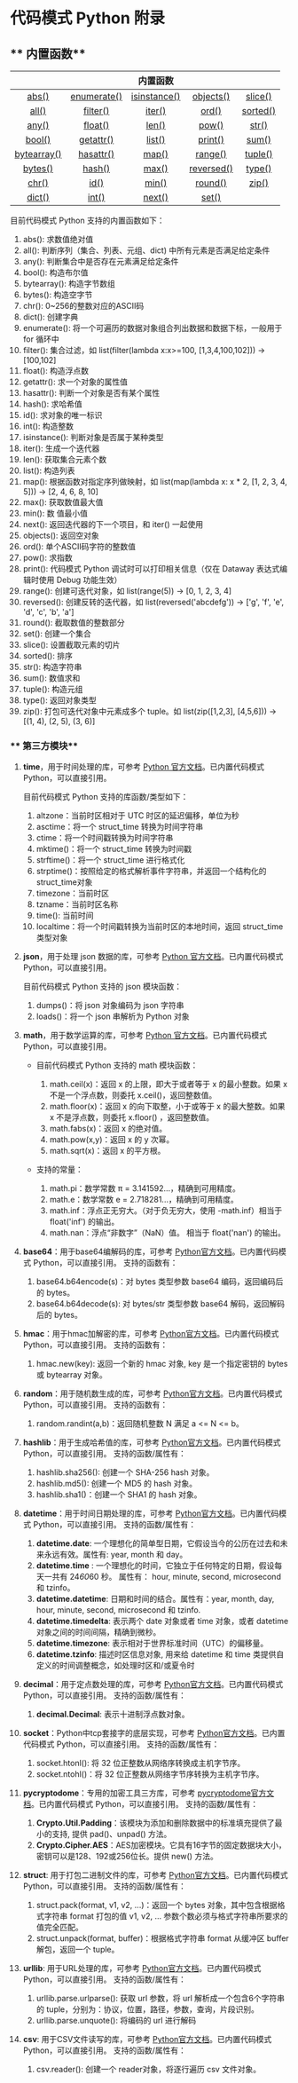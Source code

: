 # <span id="function-reference"></span>代码模式 Python 附录

## <span id='builtin-refs'></span>** 内置函数**

|                           |                       |          内置函数           |                         |                   |
| :-----------------------: | :-------------------: | :-------------------------: | :---------------------: | :---------------: |
|       [abs()](#abs)       | [enumerate()](#enumerate) | [isinstance()](#isinstance) |  [objects()](#objects)  |  [slice()](#slice)  |
|       [all()](#all)       |    [filter()](#filter)    |       [iter()](#iter)       |      [ord()](#ord)      | [sorted()](#sorted) |
|       [any()](#any)       |     [float()](#float)     |        [len()](#len)        |      [pow()](#pow)      |    [str()](#str)    |
|      [bool()](#bool)      |   [getattr()](#getattr)   |       [list()](#list)       |    [print()](#print)    |    [sum()](#sum)    |
| [bytearray()](#bytearray) |   [hasattr()](#hasattr)   |        [map()](#map)        |    [range()](#range)    |  [tuple()](#tuple)  |
|     [bytes()](#bytes)     |      [hash()](#hash)      |        [max()](#max)        | [reversed()](#reversed) |   [type()](#type)   |
|       [chr()](#chr)       |        [id()](#id)        |        [min()](#min)        |    [round()](#round)    |    [zip()](#zip)    |
|      [dict()](#dict)      |       [int()](#int)       |       [next()](#next)       |      [set()](#set)      |  |

目前代码模式 Python 支持的内置函数如下：

1. <span id="abs"></span>abs(): 求数值绝对值
2. <span id="all"></span> all(): 判断序列（集合、列表、元组、dict) 中所有元素是否满足给定条件
3. <span id="any"></span>any(): 判断集合中是否存在元素满足给定条件
4. <span id="bool"></span>bool(): 构造布尔值
5. <span id="bytearray"></span>bytearray(): 构造字节数组
6. <span id="bytes"></span>bytes(): 构造空字节
7. <span id="chr"></span>chr(): 0~256的整数对应的ASCII码
8. <span id="dict"></span>dict(): 创建字典
9. <span id="enumerate"></span>enumerate(): 将一个可遍历的数据对象组合列出数据和数据下标，一般用于 for 循环中
10. <span id="filter"></span>filter(): 集合过滤，如 list(filter(lambda x:x>=100, [1,3,4,100,102])) -> [100,102]
11. <span id="float"></span>float(): 构造浮点数
12. <span id="getattr"></span>getattr(): 求一个对象的属性值
13. <span id="hasattr"></span>hasattr(): 判断一个对象是否有某个属性
14. <span id="hash"></span>hash(): 求哈希值
15. <span id="id"></span>id(): 求对象的唯一标识
16. <span id="int"></span>int(): 构造整数
17. <span id="isinstance"></span>isinstance(): 判断对象是否属于某种类型
18. <span id="iter"></span>iter(): 生成一个迭代器
19. <span id="len"></span>len(): 获取集合元素个数
20. <span id="list"></span>list(): 构造列表
21. <span id="map"></span>map(): 根据函数对指定序列做映射，如 list(map(lambda x: x * 2, [1, 2, 3, 4, 5])) -> [2, 4, 6, 8, 10]
22. <span id="max"></span>max(): 获取数值最大值
23. <span id="min"></span>min(): 数 值最小值
24. <span id="next"></span>next(): 返回迭代器的下一个项目，和 iter() 一起使用
25. <span id="objects"></span>objects(): 返回空对象
26. <span id="ord"></span>ord(): 单个ASCII码字符的整数值
27. <span id="pow"></span>pow(): 求指数
28. <span id="print"></span>print(): 代码模式 Python 调试时可以打印相关信息（仅在 Dataway 表达式编辑时使用 Debug 功能生效）
29. <span id="range"></span>range(): 创建可迭代对象，如 list(range(5)) -> [0, 1, 2, 3, 4]
30. <span id="reversed"></span>reversed(): 创建反转的迭代器，如 list(reversed('abcdefg')) -> ['g', 'f', 'e', 'd', 'c', 'b', 'a']
31. <span id="round"></span>round(): 截取数值的整数部分
32. <span id="set"></span>set(): 创建一个集合
33. <span id="slice"></span>slice(): 设置截取元素的切片
34. <span id="sorted"></span>sorted(): 排序
35. <span id="str"></span>str(): 构造字符串
36. <span id="sum"></span>sum(): 数值求和
37. <span id="tuple"></span>tuple(): 构造元组
38. <span id="type"></span>type(): 返回对象类型
39. <span id="zip"></span>zip(): 打包可迭代对象中元素成多个 tuple。如 list(zip([1,2,3], [4,5,6])) -> [(1, 4), (2, 5), (3, 6)]


### <span id='modules'></span>** 第三方模块**

1. __time__，用于时间处理的库，可参考 [Python 官方文档](https://docs.python.org/zh-cn/3.5/library/time.html)。已内置代码模式 Python，可以直接引用。

    目前代码模式 Python 支持的库函数/类型如下：
    1. altzone：当前时区相对于 UTC 时区的延迟偏移，单位为秒
    3. asctime：将一个 struct_time 转换为时间字符串
    4. ctime：将一个时间戳转换为时间字符串
    5. mktime()：将一个 struct_time 转换为时间戳
    6. strftime()：将一个 struct_time 进行格式化
    7. strptime()：按照给定的格式解析事件字符串，并返回一个结构化的struct_time对象
    8. timezone：当前时区
    9. tzname：当前时区名称
    9. time(): 当前时间
    10. localtime：将一个时间戳转换为当前时区的本地时间，返回 struct_time 类型对象
    
2.  __json__，用于处理 json 数据的库，可参考 [Python 官方文档](https://docs.python.org/zh-cn/3.5/library/json.html)。已内置代码模式 Python，可以直接引用。

    目前代码模式 Python 支持的 json 模块函数：
    1. dumps()：将 json 对象编码为 json 字符串
    2. loads()：将一个 json 串解析为 Python 对象

3. __math__，用于数学运算的库，可参考 [Python 官方文档](https://docs.python.org/zh-cn/3.5/library/math.html)。已内置代码模式 Python，可以直接引用。

    * 目前代码模式 Python 支持的 math 模块函数：  
        1. math.ceil(x)：返回 x 的上限，即大于或者等于 x 的最小整数。如果 x 不是一个浮点数，则委托 x.ceil()，返回整数值。
        2. math.floor(x)：返回 x 的向下取整，小于或等于 x 的最大整数。如果 x 不是浮点数，则委托 x.floor() ，返回整数值。
        3. math.fabs(x)：返回 x 的绝对值。
        4. math.pow(x,y)：返回 x 的 y 次幂。
        5. math.sqrt(x)：返回 x 的平方根。

    * 支持的常量：
        1. math.pi：数学常数 π = 3.141592...，精确到可用精度。
        2. math.e：数学常数 e = 2.718281...，精确到可用精度。
        3. math.inf：浮点正无穷大。（对于负无穷大，使用 -math.inf）相当于 float('inf') 的输出。
        4. math.nan：浮点“非数字”（NaN）值。 相当于 float('nan') 的输出。

4. __base64__：用于base64编解码的库，可参考 [Python官方文档](https://docs.python.org/zh-cn/3.5/library/base64.html)。已内置代码模式 Python，可以直接引用。 支持的函数有：
    1. base64.b64encode(s)：对 bytes 类型参数 base64 编码，返回编码后的 bytes。
    2. base64.b64decode(s): 对 bytes/str 类型参数 base64 解码，返回解码后的 bytes。

5. __hmac__：用于hmac加解密的库，可参考 [Python官方文档](https://docs.python.org/zh-cn/3.5/library/hmac.html)。已内置代码模式 Python，可以直接引用。 支持的函数有：
   
   1. hmac.new(key): 返回一个新的 hmac 对象, key 是一个指定密钥的 bytes 或 bytearray 对象。
   
6. __random__：用于随机数生成的库，可参考 [Python官方文档](https://docs.python.org/zh-cn/3.5/library/random.html)。已内置代码模式 Python，可以直接引用。 支持的函数有：
   
   1. random.randint(a,b)：返回随机整数 N 满足 a <= N <= b。
   
7. __hashlib__：用于生成哈希值的库，可参考 [Python官方文档](https://docs.python.org/zh-cn/3.5/library/hashlib.html)。已内置代码模式 Python，可以直接引用。 支持的函数/属性有：
   
    1. hashlib.sha256(): 创建一个 SHA-256 hash 对象。
    2. hashlib.md5(): 创建一个 MD5 的 hash 对象。
    3. hashlib.sha1()：创建一个 SHA1 的 hash 对象。
    
8. __datetime__：用于时间日期处理的库，可参考 [Python官方文档](https://docs.python.org/zh-cn/3.5/library/datetime.html)。已内置代码模式 Python，可以直接引用。 支持的函数/属性有：
	1. __datetime.date__: 一个理想化的简单型日期，它假设当今的公历在过去和未来永远有效。属性有: year, month 和 day。
	2. __datetime.time__ : 一个理想化的时间，它独立于任何特定的日期，假设每天一共有 24*60*60 秒。 属性有： hour, minute, second, microsecond 和 tzinfo。
	3. __datetime.datetime__: 日期和时间的结合。属性有：year, month, day, hour, minute, second, microsecond 和 tzinfo.
	4. __datetime.timedelta__: 表示两个 date 对象或者 time 对象，或者 datetime 对象之间的时间间隔，精确到微秒。
	5. __datetime.timezone__: 表示相对于世界标准时间（UTC）的偏移量。
	6. __datetime.tzinfo__: 描述时区信息对象, 用来给 datetime 和 time 类提供自定义的时间调整概念，如处理时区和/或夏令时
	
9. __decimal__：用于定点数处理的库，可参考 [Python官方文档](https://docs.python.org/zh-cn/3.5/library/decimal.html)。已内置代码模式 Python，可以直接引用。 支持的函数/属性有：

    1. __decimal.Decimal__: 表示十进制浮点数对象。

10. __socket__：Python中tcp套接字的底层实现，可参考 [Python官方文档](https://docs.python.org/zh-cn/3.5/library/socket.html)。已内置代码模式 Python，可以直接引用。 支持的函数/属性有：
    1. socket.htonl(): 将 32 位正整数从网络序转换成主机字节序。
    2. socket.ntohl()：将 32 位正整数从网络字节序转换为主机字节序。

11. __pycryptodome__：专用的加密工具三方库，可参考 [pycryptodome官方文档](https://pycryptodome.readthedocs.io/en/latest/)。已内置代码模式 Python，可以直接引用。 支持的函数/属性有：
     1. __Crypto.Util.Padding__：该模块为添加和删除数据中的标准填充提供了最小的支持, 提供 pad()、unpad() 方法。
     2. __Crypto.Cipher.AES__：AES加密模块。它具有16字节的固定数据块大小，密钥可以是128、192或256位长。提供 new() 方法。

12. __struct__: 用于打包二进制文件的库，可参考 [Python官方文档](https://docs.python.org/zh-cn/3.5/library/struct.html)。已内置代码模式 Python，可以直接引用。 支持的函数/属性有：
    1.  struct.pack(format, v1, v2, ...)：返回一个 bytes 对象，其中包含根据格式字符串 format 打包的值 v1, v2, ... 参数个数必须与格式字符串所要求的值完全匹配。
    2.  struct.unpack(format, buffer)：根据格式字符串 format 从缓冲区 buffer 解包，返回一个 tuple。
    
13. __urllib__: 用于URL处理的库，可参考 [Python官方文档](https://docs.python.org/zh-cn/3.5/library/urllib.html)。已内置代码模式 Python，可以直接引用。 支持的函数/属性有：

     1. urllib.parse.urlparse(): 获取 url 参数，将 url 解析成一个包含6个字符串的 tuple，分别为：协议，位置，路径，参数，查询，片段识别。
     2. urllib.parse.unquote(): 将编码的 url 进行解码

14. __csv__: 用于CSV文件读写的库，可参考 [Python官方文档](#https://docs.python.org/zh-cn/3.5/library/csv.html)。已内置代码模式 Python，可以直接引用。 支持的函数/属性有：

     1. csv.reader(): 创建一个 reader对象，将逐行遍历 csv 文件对象。
